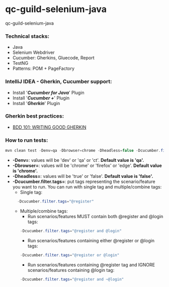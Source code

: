 # qc-guild-selenium-java
qc-guild-selenium-java

### Technical stacks:
* Java
* Selenium Webdriver
* Cucumber: Gherkins, Gluecode, Report
* TestNG
* Patterns: POM + PageFactory

### IntelliJ IDEA - Gherkin, Cucumber support:
* Install '_**Cucumber for Java**_' Plugin
* Install '_**Cucumber +**_' Plugin
* Install '_**Gherkin**_' Plugin

### Gherkin best practices:
* [BDD 101: WRITING GOOD GHERKIN](https://automationpanda.com/2017/01/30/bdd-101-writing-good-gherkin/)

### How to run tests:
```java
mvn clean test -Denv=qa -Dbrowser=chrome -Dheadless=false -Dcucumber.filter.tags="@register or @login"
```
* **-Denv=**: values will be 'dev' or 'qa' or 'ct'. **Default value is 'qa'.**
* **-Dbrowser=**: values will be 'chrome' or 'firefox' or 'edge'. **Default value is 'chrome'.**
* **-Dheadless=**: values will be 'true' or 'false'. **Default value is 'false'.**
* **-Dcucumber.filter.tags=**: put tags representing the scenario/feature you want to run. You can run with single tag and multiple/combine tags:
  * Single tag: 
  ```java 
    -Dcucumber.filter.tags="@register" 
    ```
  * Multiple/combine tags:
    * Run scenarios/features MUST contain both @register and @login tags: 
    ```java 
    -Dcucumber.filter.tags="@register and @login" 
    ```
    * Run scenarios/features containing either @register or @login tags:
    ```java 
    -Dcucumber.filter.tags="@register or @login"
    ```
    * Run scenarios/features containing @register tag and IGNORE scenarios/features containing @login tag:
    ```java 
    -Dcucumber.filter.tags="@register and ~@login"
    ```